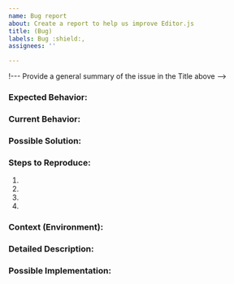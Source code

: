```yaml
---
name: Bug report
about: Create a report to help us improve Editor.js
title: (Bug)
labels: Bug :shield:,
assignees: ''

---
```


!--- Provide a general summary of the issue in the Title above -->

### Expected Behavior:
<!--- Tell us what should happen -->

### Current Behavior:
<!--- Tell us what happens instead of the expected behavior -->

### Possible Solution:
<!--- Not obligatory, but suggest a fix/reason for the bug, -->

### Steps to Reproduce:
<!--- Provide a link to a live example, or an unambiguous set of steps to -->
<!--- reproduce this bug. Include code to reproduce, if relevant -->
1.
2.
3.
4.

### Context (Environment):
<!--- How has this issue affected you? What are you trying to accomplish? -->
<!--- Providing context helps us come up with a solution that is most useful in the real world -->

<!--- Provide a general summary of the issue in the Title above -->

### Detailed Description:
<!--- Provide a detailed description of the change or addition you are proposing -->

### Possible Implementation:
<!--- Not obligatory, but suggest an idea for implementing addition or change -->


<!--
🤫 If you like Editor.js, please consider supporting us via OpenCollective:
https://opencollective.com/editorjs
-->
